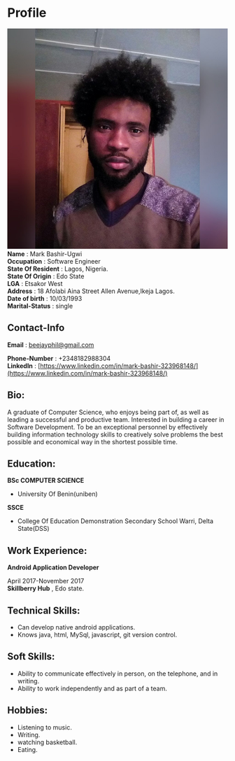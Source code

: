 # Profile
![profile image](profile.jpg)  
**Name** :  Mark Bashir-Ugwi    
**Occupation** : Software Engineer  
**State Of Resident** : Lagos, Nigeria.  
**State Of Origin** : Edo State  
**LGA** :   Etsakor West  
**Address** :  18 Afolabi Aina Street Allen Avenue,Ikeja Lagos.  
**Date of birth** : 10/03/1993   
**Marital-Status** : single
## Contact-Info
**Email** : [beejayphil@gmail.com](mailto:beejayphil@gmail.com)
 
**Phone-Number** : +2348182988304  
**LinkedIn** : [https://www.linkedin.com/in/mark-bashir-323968148/](https://www.linkedin.com/in/mark-bashir-323968148/)  
## Bio: 
A graduate of Computer Science, who enjoys being part of, as well as leading a successful and productive team. Interested in building a career in Software Development. To be an exceptional personnel by effectively building information technology skills to creatively solve problems the best possible and economical way in the shortest possible time.  
## Education:  
**BSc COMPUTER SCIENCE**  
- University Of Benin(uniben)

**SSCE**  
- College Of Education Demonstration Secondary School Warri, Delta State(DSS)

## Work Experience:  
**Android Application Developer**

April 2017-November 2017  
**Skillberry Hub** , Edo state.

## Technical Skills:

- Can develop native android applications.  
-  Knows java, html, MySql, javascript, git version control.

## Soft Skills: 
- Ability to communicate effectively in person, on the telephone, and in writing.  
- Ability to work independently and as part of a team.

## Hobbies:
- Listening to music.  
- Writing.  
- watching basketball.  
- Eating.


